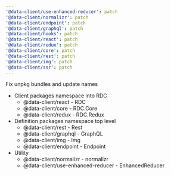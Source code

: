 ```yaml
---
'@data-client/use-enhanced-reducer': patch
'@data-client/normalizr': patch
'@data-client/endpoint': patch
'@data-client/graphql': patch
'@data-client/hooks': patch
'@data-client/react': patch
'@data-client/redux': patch
'@data-client/core': patch
'@data-client/rest': patch
'@data-client/img': patch
'@data-client/ssr': patch
---
```


Fix unpkg bundles and update names

- Client packages namespace into RDC
  - @data-client/react - RDC
  - @data-client/core - RDC.Core
  - @data-client/redux - RDC.Redux
- Definition packages namespace top level
  - @data-client/rest - Rest
  - @data-client/graphql - GraphQL
  - @data-client/img - Img
  - @data-client/endpoint - Endpoint
- Utility
  - @data-client/normalizr - normalizr
  - @data-client/use-enhanced-reducer - EnhancedReducer
